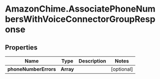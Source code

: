 # AmazonChime.AssociatePhoneNumbersWithVoiceConnectorGroupResponse

## Properties

Name | Type | Description | Notes
------------ | ------------- | ------------- | -------------
**phoneNumberErrors** | **Array** |  | [optional] 


